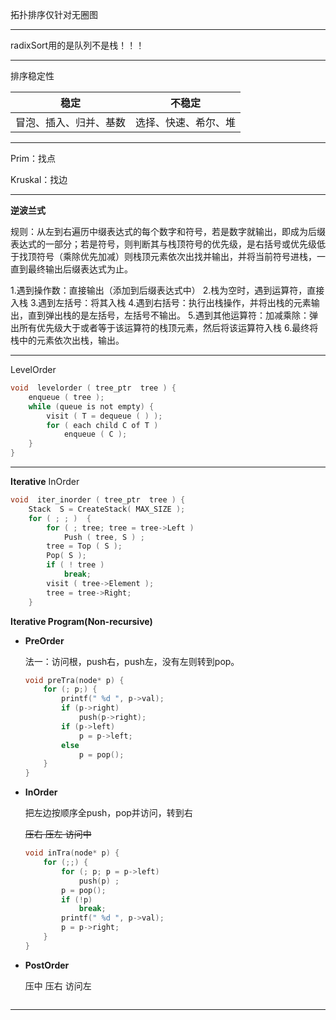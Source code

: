 拓扑排序仅针对无圈图

---

radixSort用的是队列不是栈！！！

---

排序稳定性

| 稳定                   | 不稳定               |
| ---------------------- | -------------------- |
| 冒泡、插入、归并、基数 | 选择、快速、希尔、堆 |

---

Prim：找点

Kruskal：找边

---

**逆波兰式**

规则：从左到右遍历中缀表达式的每个数字和符号，若是数字就输出，即成为后缀表达式的一部分；若是符号，则判断其与栈顶符号的优先级，是右括号或优先级低于找顶符号（乘除优先加减）则栈顶元素依次出找并输出，并将当前符号进栈，一直到最终输出后缀表达式为止。

1.遇到操作数：直接输出（添加到后缀表达式中）
2.栈为空时，遇到运算符，直接入栈
3.遇到左括号：将其入栈
4.遇到右括号：执行出栈操作，并将出栈的元素输出，直到弹出栈的是左括号，左括号不输出。
5.遇到其他运算符：加减乘除：弹出所有优先级大于或者等于该运算符的栈顶元素，然后将该运算符入栈
6.最终将栈中的元素依次出栈，输出。

---

LevelOrder

```c
void  levelorder ( tree_ptr  tree ) {
    enqueue ( tree );
    while (queue is not empty) {
        visit ( T = dequeue ( ) );
        for ( each child C of T )
            enqueue ( C );
    }
}
```

---

**Iterative** InOrder

```c
void  iter_inorder ( tree_ptr  tree ) {
    Stack  S = CreateStack( MAX_SIZE );
    for ( ; ; )  {
        for ( ; tree; tree = tree->Left )
            Push ( tree, S ) ;
        tree = Top ( S );
        Pop( S );
        if ( ! tree )
            break;
        visit ( tree->Element );
        tree = tree->Right;
    }

```

**Iterative Program(Non-recursive)**

  * **PreOrder**

    法一：访问根，push右，push左，没有左则转到pop。
  
    ```c
    void preTra(node* p) {
        for (; p;) {
            printf(" %d ", p->val);
            if (p->right)
                push(p->right);
            if (p->left)
                p = p->left;
            else
                p = pop();
        }
    }
    ```
  
  * **InOrder**
  
    把左边按顺序全push，pop并访问，转到右
  
    ~~压右 压左 访问中~~
  
    ```c
    void inTra(node* p) {
        for (;;) {
            for (; p; p = p->left)
                push(p) ;
            p = pop();
            if (!p)
                break;
            printf(" %d ", p->val);
            p = p->right;
        }
    }
    ```
  
  * **PostOrder**
  
    压中 压右 访问左
  
    ```c
    
    ```

---